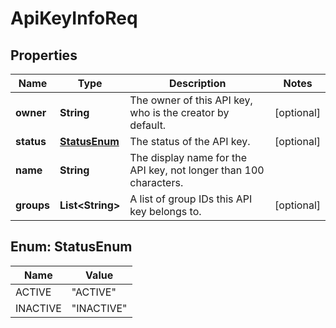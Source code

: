 
# ApiKeyInfoReq

## Properties
Name | Type | Description | Notes
------------ | ------------- | ------------- | -------------
**owner** | **String** | The owner of this API key, who is the creator by default. |  [optional]
**status** | [**StatusEnum**](#StatusEnum) | The status of the API key. |  [optional]
**name** | **String** | The display name for the API key, not longer than 100 characters. | 
**groups** | **List&lt;String&gt;** | A list of group IDs this API key belongs to. |  [optional]


<a name="StatusEnum"></a>
## Enum: StatusEnum
Name | Value
---- | -----
ACTIVE | &quot;ACTIVE&quot;
INACTIVE | &quot;INACTIVE&quot;



